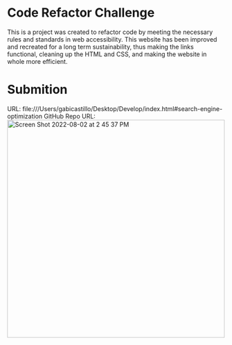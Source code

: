 # Code Refactor Challenge 
This is a project was created to refactor code by meeting the necessary rules and standards in web accessibility. This website has been improved and recreated for a long term sustainability, thus making the links functional, cleaning up the HTML and CSS, and making the website in whole more efficient. 

# Submition 
URL: file:///Users/gabicastillo/Desktop/Develop/index.html#search-engine-optimization 
GitHub Repo URL: 
<img width="502" alt="Screen Shot 2022-08-02 at 2 45 37 PM" src="https://user-images.githubusercontent.com/109112189/182450322-c75aa213-64e8-43c3-b6b9-f56e2f5d396f.png">
